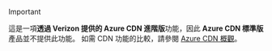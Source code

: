> [!IMPORTANT]
> 這是一項**透過 Verizon 提供的 Azure CDN 進階版**功能，因此 **Azure CDN 標準版**產品並不提供此功能。  如需 CDN 功能的比較，請參閱 [Azure CDN 概觀](../articles/cdn/cdn-overview.md#azure-cdn-features)。 
> 
> 

